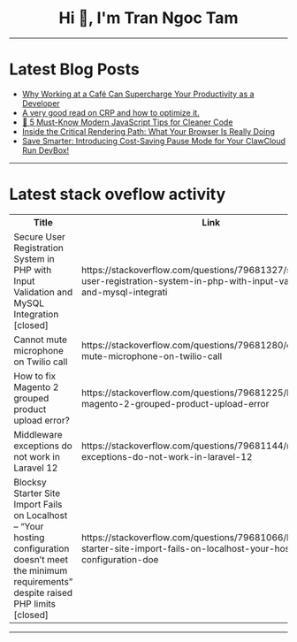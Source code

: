 <h1 align="center">Hi 👋, I'm Tran Ngoc Tam</h1>

---

# Latest Blog Posts 
<!-- BLOG-POST-LIST:START -->
- [Why Working at a Café Can Supercharge Your Productivity as a Developer](https://dev.to/satyabrata_dd224dce47e7bc/why-working-at-a-cafe-can-supercharge-your-productivity-as-a-developer-5606)
- [A very good read on CRP and how to optimize it.](https://dev.to/javascriptwizzard/a-very-good-read-on-crp-and-how-to-optimize-it-1g47)
- [🚀 5 Must-Know Modern JavaScript Tips for Cleaner Code](https://dev.to/mdshijanali/5-must-know-modern-javascript-tips-for-cleaner-code-3fom)
- [Inside the Critical Rendering Path: What Your Browser Is Really Doing](https://dev.to/abhinavshinoy90/inside-the-critical-rendering-path-what-your-browser-is-really-doing-15mp)
- [Save Smarter: Introducing Cost-Saving Pause Mode for Your ClawCloud Run DevBox!](https://dev.to/clawcloudrun/save-smarter-introducing-cost-saving-pause-mode-for-your-clawcloud-run-devbox-25ic)
<!-- BLOG-POST-LIST:END -->

---

# Latest stack oveflow activity
<table>
  <tr><th>Title</th><th>Link</th></tr>
  <!-- STACKOVERFLOW:START --><tr><td>Secure User Registration System in PHP with Input Validation and MySQL Integration [closed]</td><td>https://stackoverflow.com/questions/79681327/secure-user-registration-system-in-php-with-input-validation-and-mysql-integrati</td></tr><tr><td>Cannot mute microphone on Twilio call</td><td>https://stackoverflow.com/questions/79681280/cannot-mute-microphone-on-twilio-call</td></tr><tr><td>How to fix Magento 2 grouped product upload error?</td><td>https://stackoverflow.com/questions/79681225/how-to-fix-magento-2-grouped-product-upload-error</td></tr><tr><td>Middleware exceptions do not work in Laravel 12</td><td>https://stackoverflow.com/questions/79681144/middleware-exceptions-do-not-work-in-laravel-12</td></tr><tr><td>Blocksy Starter Site Import Fails on Localhost – “Your hosting configuration doesn’t meet the minimum requirements” despite raised PHP limits [closed]</td><td>https://stackoverflow.com/questions/79681066/blocksy-starter-site-import-fails-on-localhost-your-hosting-configuration-doe</td></tr><!-- STACKOVERFLOW:END -->
</table>

---


